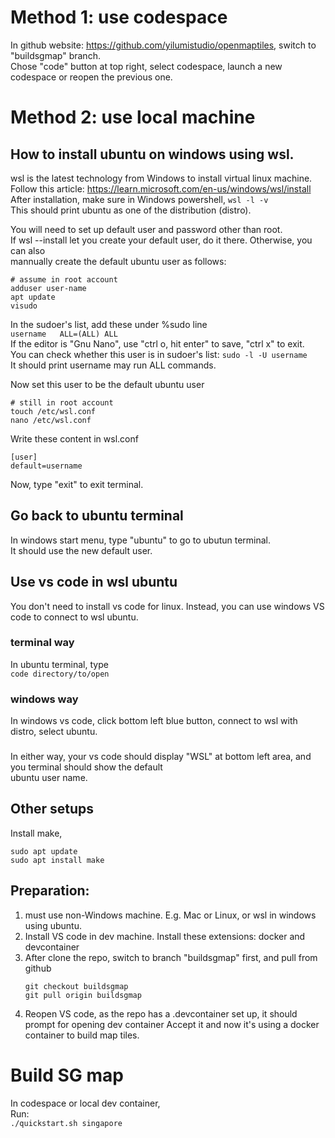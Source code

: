 # Method 1: use codespace
In github website: https://github.com/yilumistudio/openmaptiles, switch to "buildsgmap" branch.  
Chose "code" button at top right, select codespace, launch a new codespace or reopen the previous one.  

# Method 2: use local machine
## How to install ubuntu on windows using wsl.
wsl is the latest technology from Windows to install virtual linux machine.  
Follow this article: https://learn.microsoft.com/en-us/windows/wsl/install  
After installation, make sure in Windows powershell, 
`wsl -l -v`  
This should print ubuntu as one of the distribution (distro).  

You will need to set up default user and password other than root.  
If wsl --install let you create your default user, do it there. Otherwise, you can also  
mannually create the default ubuntu user as follows:  
```
# assume in root account
adduser user-name
apt update
visudo
```
In the sudoer's list, add these under %sudo line  
`username   ALL=(ALL) ALL`  
If the editor is "Gnu Nano", use "ctrl o, hit enter" to save, "ctrl x" to exit.  
You can check whether this user is in sudoer's list:
`sudo -l -U username`  
It should print username may run ALL commands.  

Now set this user to be the default ubuntu user  
```
# still in root account
touch /etc/wsl.conf
nano /etc/wsl.conf
```
Write these content  in wsl.conf
```
[user]
default=username
```
Now, type "exit" to exit terminal. 

## Go back to ubuntu terminal
In windows start menu, type "ubuntu" to go to ubutun terminal.  
It should use the new default user.  

## Use vs code in wsl ubuntu
You don't need to install vs code for linux. Instead, you can use windows VS code to connect to wsl ubuntu.
### terminal way
In ubuntu terminal, type  
`code directory/to/open`  

### windows way
In windows vs code, click bottom left blue button, connect to wsl with distro, select ubuntu.  

### 
In either way, your vs code should display "WSL" at bottom left area, and you terminal should show the default  
ubuntu user name. 

## Other setups
Install make,  
```
sudo apt update
sudo apt install make
```

## Preparation: 
1. must use non-Windows machine. E.g. Mac or Linux, or wsl in windows using ubuntu.
2. Install VS code in dev machine. Install these extensions: docker and devcontainer  
3. After clone the repo, switch to branch "buildsgmap" first, and pull from github
   ```
   git checkout buildsgmap
   git pull origin buildsgmap
   ```
4. Reopen VS code, as the repo has a .devcontainer set up, it should prompt for opening dev container
   Accept it and now it's using a docker container to build map tiles.
   
# Build SG map
In codespace or local dev container,  
Run:  
`./quickstart.sh singapore`

